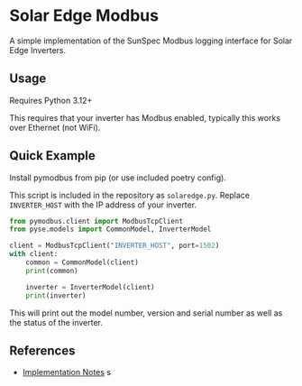 # Solar Edge Modbus

A simple implementation of the SunSpec Modbus logging interface for Solar Edge Inverters.

## Usage

Requires Python 3.12+

This requires that your inverter has Modbus enabled, typically this works over Ethernet (not WiFi).

## Quick Example

Install pymodbus from pip (or use included poetry config).

This script is included in the repository as `solaredge.py`. Replace `INVERTER_HOST` with the IP address of your 
inverter. 

```python
from pymodbus.client import ModbusTcpClient
from pyse.models import CommonModel, InverterModel

client = ModbusTcpClient("INVERTER_HOST", port=1502)
with client:
    common = CommonModel(client)
    print(common)

    inverter = InverterModel(client)
    print(inverter)
```

This will print out the model number, version and serial number as well as the status of the inverter.

## References

- [Implementation Notes](https://knowledge-center.solaredge.com/sites/kc/files/sunspec-implementation-technical-note.pdf)
s